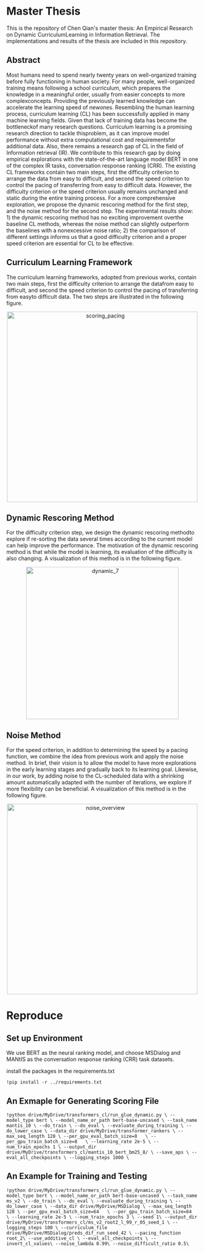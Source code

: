 # Master Thesis
This is the repository of Chen Qian's master thesis: An Empirical Research on Dynamic CurriculumLearning in Information Retrieval. The implementations and results of the thesis are included in this repository.

## Abstract
Most humans need to spend nearly twenty years on well-organized training before fully functioning in human society. For many people, well-organized training means following a school curriculum, which prepares the knowledge in a meaningful order, usually from easier concepts to more complexconcepts. Providing the previously learned knowledge can accelerate the learning speed of newones. Resembling the human learning process, curriculum learning (CL) has been successfully applied in many machine learning fields. Given that lack of training data has become the bottleneckof many research questions. Curriculum learning is a promising research direction to tackle thisproblem, as it can improve model performance without extra computational cost and requirementsfor additional data. Also, there remains a research gap of CL in the field of Information retrieval (IR). We contribute to this research gap by doing empirical explorations with the state-of-the-art language model BERT in one of the complex IR tasks, conversation response ranking (CRR). The existing CL frameworks contain two main steps, first the difficulty criterion to arrange the data from easy to difficult, and second the speed criterion to control the pacing of transferring from easy to difficult data. However, the difficulty criterion or the speed criterion usually remains unchanged and static during the entire training process. For a more comprehensive exploration, we propose the dynamic rescoring method for the first step, and the noise method for the second step. The experimental results show: 1) the dynamic rescoring method has no exciting improvement overthe baseline CL methods, whereas the noise method can slightly outperform the baselines with a nonexcessive noise ratio; 2) the comparison of different settings informs us that a good difficulty criterion and a proper speed criterion are essential for CL to be effective.

## Curriculum Learning Framework
The curriculum learning frameworks, adopted from previous works, contain two main steps, first the difficulty criterion to arrange the datafrom easy to difficult, and second the speed criterion to control the pacing of transferring from easyto difficult data. The two steps are illustrated in the following figure.

<p align="center">
  <img width="500" alt="scoring_pacing" src="https://user-images.githubusercontent.com/56640848/133944675-56da538b-2ff9-4043-a446-8e097d85bf17.png">
</p>

## Dynamic Rescoring Method
For the difficulty criterion step, we design the dynamic rescoring methodto explore if  re-sorting  the  data  several  times  according  to  the  current  model  can  help  improve  the performance. The motivation of the dynamic rescoring method is that while the model is learning, its evaluation of the difficulty is also changing. A visualization of this method is in the following figure.

<p align="center">
  <img width="400" alt="dynamic_7" src="https://user-images.githubusercontent.com/56640848/133944635-6224b18d-d374-4f8b-b31c-fec576e6222a.png">
</p>  

## Noise Method
For the speed criterion, in addition to determining the speed by a pacing function, we combine the idea from previous work and apply the noise method. In brief, their vision is to allow the model to have more explorations in the early learning stages and gradually back to its learning goal. Likewise, in our work, by adding noise to the CL-scheduled data with a shrinking amount automatically adapted with the number of iterations, we explore if more flexibility can be beneficial. A visualization of this method is in the following figure.

<p align="center">
  <img width="500" alt="noise_overview" src="https://user-images.githubusercontent.com/56640848/133944627-e5e2a40a-8e7e-4513-a9b5-c7a44e5881de.png">
</p>

# Reproduce
## Set up Environment
We use BERT as the neural ranking model, and choose MSDialog and MANtIS as the conversation response ranking (CRR) task datasets.

install the packages in the requirements.txt

`!pip install -r ../requirements.txt`

## An Exmaple for Generating Scoring File

`!python drive/MyDrive/transformers_cl/run_glue_dynamic.py \
    --model_type bert \
    --model_name_or_path bert-base-uncased \
    --task_name  mantis_10 \
    --do_train \
    --do_eval \
    --evaluate_during_training \
    --do_lower_case \
    --data_dir drive/MyDrive/transformer_rankers \
    --max_seq_length 128 \
    --per_gpu_eval_batch_size=8   \
    --per_gpu_train_batch_size=8   \
    --learning_rate 2e-5 \
    --num_train_epochs 1 \
    --output_dir drive/MyDrive/transformers_cl/mantis_10_bert_bm25_8/ \
    --save_aps \
    --eval_all_checkpoints \
    --logging_steps 1000 \
    `

## An Example for Training and Testing

`!python drive/MyDrive/transformers_cl/run_glue_dynamic.py \
    --model_type bert \
    --model_name_or_path bert-base-uncased \
    --task_name  ms_v2 \
    --do_train \
    --do_eval \
    --evaluate_during_training \
    --do_lower_case \
    --data_dir drive/MyDrive/MSDialog \
    --max_seq_length 128 \
    --per_gpu_eval_batch_size=64   \
    --per_gpu_train_batch_size=64   \
    --learning_rate 2e-5 \
    --num_train_epochs 3 \
    --seed 1\
    --output_dir drive/MyDrive/transformers_cl/ms_v2_root2_l_99_r_05_seed_1 \
    --logging_steps 100 \
    --curriculum_file  drive/MyDrive/MSDialog/preds_dif_run_seed_42 \
    --pacing_function root_2\
    --use_additive_cl \
    --eval_all_checkpoints \
    --invert_cl_values\
    --noise_lambda 0.99\
    --noise_difficult_ratio 0.5\
    `
